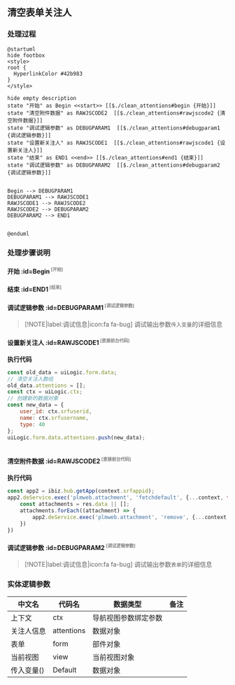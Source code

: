 ## 清空表单关注人 <!-- {docsify-ignore-all} -->

   

### 处理过程

```plantuml
@startuml
hide footbox
<style>
root {
  HyperlinkColor #42b983
}
</style>

hide empty description
state "开始" as Begin <<start>> [[$./clean_attentions#begin {开始}]]
state "清空附件数据" as RAWJSCODE2  [[$./clean_attentions#rawjscode2 {清空附件数据}]]
state "调试逻辑参数" as DEBUGPARAM1  [[$./clean_attentions#debugparam1 {调试逻辑参数}]]
state "设置新关注人" as RAWJSCODE1  [[$./clean_attentions#rawjscode1 {设置新关注人}]]
state "结束" as END1 <<end>> [[$./clean_attentions#end1 {结束}]]
state "调试逻辑参数" as DEBUGPARAM2  [[$./clean_attentions#debugparam2 {调试逻辑参数}]]


Begin --> DEBUGPARAM1
DEBUGPARAM1 --> RAWJSCODE1
RAWJSCODE1 --> RAWJSCODE2
RAWJSCODE2 --> DEBUGPARAM2
DEBUGPARAM2 --> END1


@enduml
```


### 处理步骤说明

#### 开始 :id=Begin<sup class="footnote-symbol"> <font color=gray size=1>[开始]</font></sup>




#### 结束 :id=END1<sup class="footnote-symbol"> <font color=gray size=1>[结束]</font></sup>




#### 调试逻辑参数 :id=DEBUGPARAM1<sup class="footnote-symbol"> <font color=gray size=1>[调试逻辑参数]</font></sup>



> [!NOTE|label:调试信息|icon:fa fa-bug]
> 调试输出参数`传入变量`的详细信息

#### 设置新关注人 :id=RAWJSCODE1<sup class="footnote-symbol"> <font color=gray size=1>[直接前台代码]</font></sup>



<p class="panel-title"><b>执行代码</b></p>

```javascript
const old_data = uiLogic.form.data;
// 清空关注人数组
old_data.attentions = [];
const ctx = uiLogic.ctx;
// 创建新的数据对象
const new_data = {
    user_id: ctx.srfuserid,
    name: ctx.srfusername,
    type: 40
};
uiLogic.form.data.attentions.push(new_data);



```

#### 清空附件数据 :id=RAWJSCODE2<sup class="footnote-symbol"> <font color=gray size=1>[直接前台代码]</font></sup>



<p class="panel-title"><b>执行代码</b></p>

```javascript
const app2 = ibiz.hub.getApp(context.srfappid);
app2.deService.exec('plmweb.attachment', 'fetchdefault', {...context, test_case: viewParam.id}).then((res) => {
    const attachments = res.data || [];
    attachments.forEach((attachment) => {
        app2.deService.exec('plmweb.attachment', 'remove', {...context, attachment: attachment.srfkey}, attachment);
    })
})
```

#### 调试逻辑参数 :id=DEBUGPARAM2<sup class="footnote-symbol"> <font color=gray size=1>[调试逻辑参数]</font></sup>



> [!NOTE|label:调试信息|icon:fa fa-bug]
> 调试输出参数`表单`的详细信息



### 实体逻辑参数

|    中文名   |    代码名    |  数据类型      |备注 |
| --------| --------| --------  | --------   |
|上下文|ctx|导航视图参数绑定参数||
|关注人信息|attentions|数据对象||
|表单|form|部件对象||
|当前视图|view|当前视图对象||
|传入变量(<i class="fa fa-check"/></i>)|Default|数据对象||

